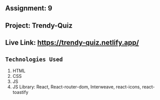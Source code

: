 ## Assignment: 9

## Project: Trendy-Quiz

## Live Link: https://trendy-quiz.netlify.app/

## `Technologies Used`

1. HTML
2. CSS
3. JS
4. JS Library: React, React-router-dom, Interweave, react-icons, react-toastify
